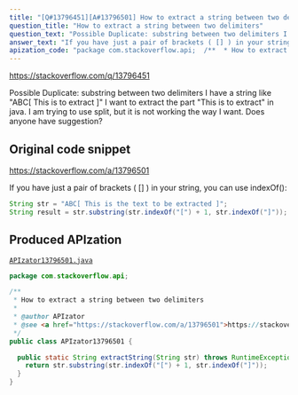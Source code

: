 ```yaml
---
title: "[Q#13796451][A#13796501] How to extract a string between two delimiters"
question_title: "How to extract a string between two delimiters"
question_text: "Possible Duplicate: substring between two delimiters I have a string like \"ABC[ This is to extract ]\" I want to extract the part \"This is to extract\" in java. I am trying to use split, but it is not working the way I want. Does anyone have suggestion?"
answer_text: "If you have just a pair of brackets ( [] ) in your string, you can use indexOf():"
apization_code: "package com.stackoverflow.api;  /**  * How to extract a string between two delimiters  *  * @author APIzator  * @see <a href=\"https://stackoverflow.com/a/13796501\">https://stackoverflow.com/a/13796501</a>  */ public class APIzator13796501 {    public static String extractString(String str) throws RuntimeException {     return str.substring(str.indexOf(\"[\") + 1, str.indexOf(\"]\"));   } }"
---
```


https://stackoverflow.com/q/13796451

Possible Duplicate:
substring between two delimiters
I have a string like
&quot;ABC[ This is to extract ]&quot;
I want to extract the part &quot;This is to extract&quot; in java. I am trying to use split, but it is not working the way I want. Does anyone have suggestion?



## Original code snippet

https://stackoverflow.com/a/13796501

If you have just a pair of brackets ( [] ) in your string, you can use indexOf():

```java
String str = "ABC[ This is the text to be extracted ]";    
String result = str.substring(str.indexOf("[") + 1, str.indexOf("]"));
```

## Produced APIzation

[`APIzator13796501.java`](https://github.com/pasqualesalza/apization-temp-data/raw/master/apizations/java/APIzator13796501.java)

```java
package com.stackoverflow.api;

/**
 * How to extract a string between two delimiters
 *
 * @author APIzator
 * @see <a href="https://stackoverflow.com/a/13796501">https://stackoverflow.com/a/13796501</a>
 */
public class APIzator13796501 {

  public static String extractString(String str) throws RuntimeException {
    return str.substring(str.indexOf("[") + 1, str.indexOf("]"));
  }
}

```